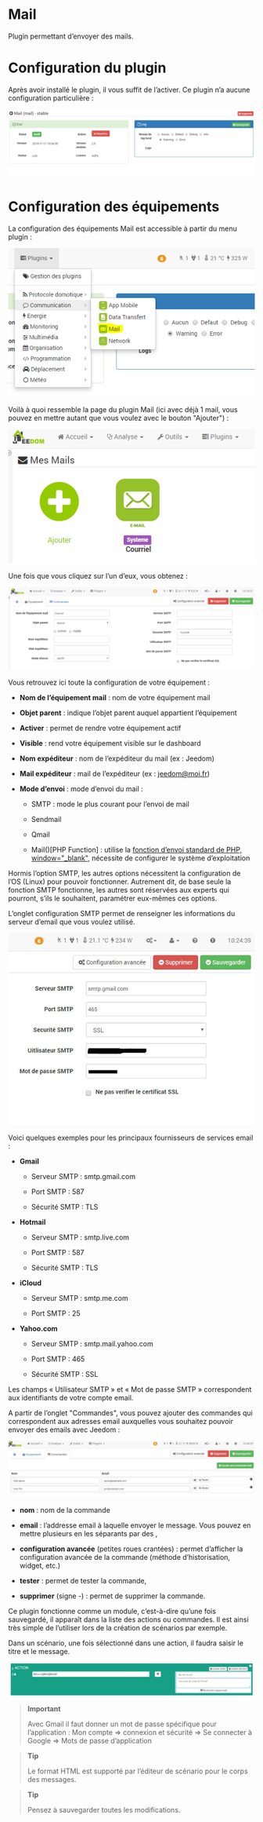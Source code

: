 # Mail

Plugin permettant d’envoyer des mails.

Configuration du plugin 
===

Après avoir installé le plugin, il vous suffit de l’activer. Ce plugin
n’a aucune configuration particulière :

![mail1](./images/mail1.PNG)

Configuration des équipements 
===

La configuration des équipements Mail est accessible à partir du menu
plugin :

![mail2](./images/mail2.PNG)

Voilà à quoi ressemble la page du plugin Mail (ici avec déjà 1 mail,
vous pouvez en mettre autant que vous voulez avec le bouton "Ajouter") :

![mail3](./images/mail3.PNG)

Une fois que vous cliquez sur l’un d’eux, vous obtenez :

![mail4](./images/mail4.PNG)

Vous retrouvez ici toute la configuration de votre équipement :

-   **Nom de l’équipement mail** : nom de votre équipement mail

-   **Objet parent** : indique l’objet parent auquel appartient
    l’équipement

-   **Activer** : permet de rendre votre équipement actif

-   **Visible** : rend votre équipement visible sur le dashboard

-   **Nom expéditeur** : nom de l’expéditeur du mail (ex : Jeedom)

-   **Mail expéditeur** : mail de l’expéditeur (ex : <jeedom@moi.fr>)

-   **Mode d’envoi** : mode d’envoi du mail :

    -   SMTP : mode le plus courant pour l’envoi de mail

    -   Sendmail

    -   Qmail

    -   Mail()\[PHP Function\] : utilise la [fonction d’envoi standard
        de PHP,
        window="\_blank"](http://fr.php.net/manual/fr/function.mail.php),
        nécessite de configurer le système d’exploitation

Hormis l’option SMTP, les autres options nécessitent la configuration de
l’OS (Linux) pour pouvoir fonctionner. Autrement dit, de base seule la
fonction SMTP fonctionne, les autres sont réservées aux experts qui
pourront, s’ils le souhaitent, paramétrer eux-mêmes ces options.

L’onglet configuration SMTP permet de renseigner les informations du
serveur d’email que vous voulez utilisé.

![mail screenshot3](./images/mail_screenshot3.jpg)

Voici quelques exemples pour les principaux fournisseurs de services
email :

-   **Gmail**

    -   Serveur SMTP : smtp.gmail.com

    -   Port SMTP : 587

    -   Sécurité SMTP : TLS

-   **Hotmail**

    -   Serveur SMTP : smtp.live.com

    -   Port SMTP : 587

    -   Sécurité SMTP : TLS

-   **iCloud**

    -   Serveur SMTP : smtp.me.com

    -   Port SMTP : 25

-   **Yahoo.com**

    -   Serveur SMTP : smtp.mail.yahoo.com

    -   Port SMTP : 465

    -   Sécurité SMTP : SSL

Les champs « Utilisateur SMTP » et « Mot de passe SMTP » correspondent
aux identifiants de votre compte email.

A partir de l’onglet "Commandes", vous pouvez ajouter des commandes qui
correspondent aux adresses email auxquelles vous souhaitez pouvoir
envoyer des emails avec Jeedom :

![mail screenshot4](./images/mail_screenshot4.jpg)

-   **nom** : nom de la commande

-   **email** : l’addresse email à laquelle envoyer le message. Vous pouvez en mettre plusieurs en les séparants par des ,

-   **configuration avancée** (petites roues crantées) : permet
    d’afficher la configuration avancée de la commande (méthode
    d’historisation, widget, etc.)

-   **tester** : permet de tester la commande,

-   **supprimer** (signe -) : permet de supprimer la commande.

Ce plugin fonctionne comme un module, c’est-à-dire qu’une fois
sauvegardé, il apparaît dans la liste des actions ou commandes. Il est
ainsi très simple de l’utiliser lors de la création de scénarios par
exemple.

Dans un scénario, une fois sélectionné dans une action, il faudra saisir
le titre et le message.

![mail5](./images/mail5.jpg)

> **Important**
>
> Avec Gmail il faut donner un mot de passe spécifique pour
> l’application : Mon compte ⇒ connexion et sécurité ⇒ Se connecter à
> Google ⇒ Mots de passe d’application

> **Tip**
>
> Le format HTML est supporté par l’éditeur de scénario pour le corps
> des messages.

> **Tip**
>
> Pensez à sauvegarder toutes les modifications.
